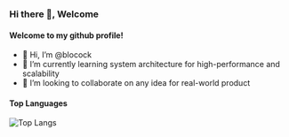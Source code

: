 ### Hi there 👋, Welcome
#### Welcome to my github profile!

- 👋 Hi, I’m @blocock
- 🌱 I’m currently learning system architecture for high-performance and scalability
- 💞️ I’m looking to collaborate on any idea for real-world product

#### Top Languages
![Top Langs](https://github-readme-stats.vercel.app/api/top-langs/?username=blocock&theme=tokyonight)

